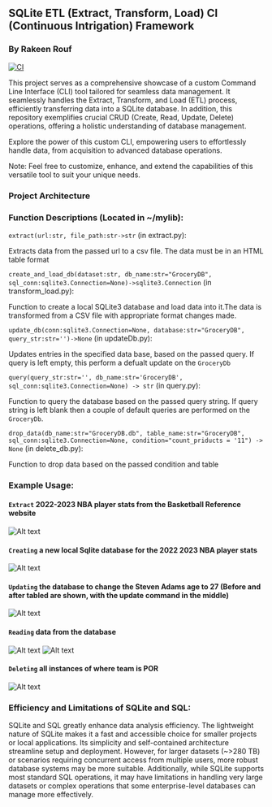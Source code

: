 ## SQLite ETL (Extract, Transform, Load) CI (Continuous Intrigation) Framework
### By Rakeen Rouf
[![CI](https://github.com/nogibjj/rmr_62_sqlite-lab/actions/workflows/cicd.yml/badge.svg)](https://github.com/nogibjj/rmr_62_sqlite-lab/actions/workflows/cicd.yml)

This project serves as a comprehensive showcase of a custom Command Line Interface (CLI) tool tailored for seamless data management. It seamlessly handles the Extract, Transform, and Load (ETL) process, efficiently transferring data into a SQLite database. In addition, this repository exemplifies crucial CRUD (Create, Read, Update, Delete) operations, offering a holistic understanding of database management.

Explore the power of this custom CLI, empowering users to effortlessly handle data, from acquisition to advanced database operations.

Note: Feel free to customize, enhance, and extend the capabilities of this versatile tool to suit your unique needs.

### Project Architecture


### Function Descriptions (Located in ~/mylib):

`extract(url:str, file_path:str->str` (in extract.py):

Extracts data from the passed url to a csv file. The data must be in an HTML table format

`create_and_load_db(dataset:str, db_name:str="GroceryDB", sql_conn:sqlite3.Connection=None)->sqlite3.Connection` (in transform_load.py):

Function to create a local SQLite3 database and load data into it.The data is transformed from a CSV file with appropriate format changes made.

`update_db(conn:sqlite3.Connection=None, database:str="GroceryDB", query_str:str='')->None` (in updateDb.py):

Updates entries in the specified data base, based on the passed query. If query is left empty, this perform a defualt update on the `GroceryDb`

`query(query_str:str='', db_name:str='GroceryDB', sql_conn:sqlite3.Connection=None) -> str` (in query.py):

Function to query the database based on the passed query string. If query string is left blank then a couple of default queries are performed on the `GroceryDb`.

`drop_data(db_name:str="GroceryDB.db", table_name:str="GroceryDB", sql_conn:sqlite3.Connection=None, condition="count_priducts = '11") -> None` (in delete_db.py):

Function to drop data based on the passed condition and table

### Example Usage:
#### `Extract` 2022-2023 NBA player stats from the Basketball Reference website
![Alt text](https://user-images.githubusercontent.com/36940292/272149032-86d67039-9f4b-4de7-86db-f63983319ba2.png)

#### `Creating` a new local Sqlite database for the 2022 2023 NBA player stats
![Alt text](https://user-images.githubusercontent.com/36940292/272152401-fd2c7862-d6d6-43f0-99b4-be90218c2ed5.png)

#### `Updating` the database to change the Steven Adams age to 27 (Before and after tabled are shown, with the update command in the middle)
![Alt text](https://user-images.githubusercontent.com/36940292/272156679-37cfa2b6-9cf8-4c51-aa04-3b5078e9e4a4.png)

#### `Reading` data from the database
![Alt text](https://user-images.githubusercontent.com/36940292/272158416-e62dc846-3a9f-4439-a9f6-6f72c21a2e40.png)
![Alt text](https://user-images.githubusercontent.com/36940292/272158764-1ce859c4-5ca5-4629-a078-fb6113bb87ab.png)

#### `Deleting` all instances of where team is POR
![Alt text](https://user-images.githubusercontent.com/36940292/272159480-3abb7220-d198-4997-9551-fcbbe9795228.png)


### Efficiency and Limitations of SQLite and SQL:
SQLite and SQL greatly enhance data analysis efficiency. The lightweight nature of SQLite makes it a fast and accessible choice for smaller projects or local applications. Its simplicity and self-contained architecture streamline setup and deployment. However, for larger datasets (~>280 TB) or scenarios requiring concurrent access from multiple users, more robust database systems may be more suitable. Additionally, while SQLite supports most standard SQL operations, it may have limitations in handling very large datasets or complex operations that some enterprise-level databases can manage more effectively.
